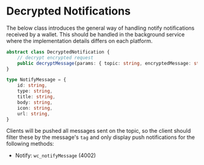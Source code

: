 # Decrypted Notifications

The below class introduces the general way of handling notify notifications received by a wallet. This should be handled in the background service where the implementation details differs on each platform.

```typescript
abstract class DecryptedNotification {
    // decrypt encrypted request
    public decryptMessage(params: { topic: string, encryptedMessage: string }): Promise<NotifyMessage>;
}

type NotifyMessage = {
    id: string,
    type: string,
    title: string,
    body: string,
    icon: string,
    url: string,
}
```

Clients will be pushed all messages sent on the topic, so the client should filter these by the message's `tag` and only display push notifications for the following methods:
- Notify: `wc_notifyMessage` (4002)